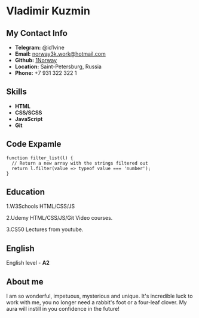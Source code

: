 # Vladimir Kuzmin

## My Contact Info

- **Telegram:** @id1vine
- **Email:** [norway3k.work@hotmail.com](mailto:norway3k.work@hotmail.com)
- **Github:** [1Norway](https://github.com/1Norway)
- **Location:** Saint-Petersburg, Russia
- **Phone:** +7 931 322 322 1

## Skills

- **HTML**
- **CSS/SCSS**
- **JavaScript**
- **Git**

## Code Expamle

```
function filter_list(l) {
  // Return a new array with the strings filtered out
  return l.filter(value => typeof value === 'number');
}
```

## Education

1.W3Schools HTML/CSS/JS

2.Udemy HTML/CSS/JS/Git Video courses.

3.CS50 Lectures from youtube.

## English

English level - **A2**

## About me

I am so wonderful, impetuous, mysterious and unique. It's incredible luck to work with me, you no longer need a rabbit's foot or a four-leaf clover. My aura will instill in you confidence in the future!
